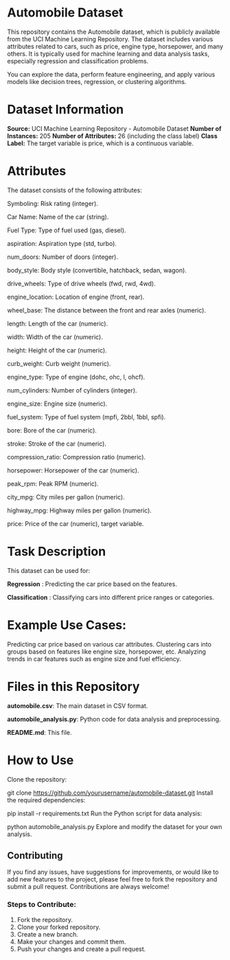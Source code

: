 # Automobile Dataset

This repository contains the Automobile dataset, which is publicly available from the UCI Machine Learning Repository. The dataset includes various attributes related to cars, such as price, engine type, horsepower, and many others. It is typically used for machine learning and data analysis tasks, especially regression and classification problems.

You can explore the data, perform feature engineering, and apply various models like decision trees, regression, or clustering algorithms.

# Dataset Information

**Source:** UCI Machine Learning Repository - Automobile Dataset
**Number of Instances:** 205
**Number of Attributes:** 26 (including the class label)
**Class Label:** The target variable is price, which is a continuous variable.

# Attributes

The dataset consists of the following attributes:

Symboling: Risk rating (integer).

Car Name: Name of the car (string).

Fuel Type: Type of fuel used (gas, diesel).

aspiration: Aspiration type (std, turbo).

num_doors: Number of doors (integer).

body_style: Body style (convertible, hatchback, sedan, wagon).

drive_wheels: Type of drive wheels (fwd, rwd, 4wd).

engine_location: Location of engine (front, rear).

wheel_base: The distance between the front and rear axles (numeric).

length: Length of the car (numeric).

width: Width of the car (numeric).

height: Height of the car (numeric).

curb_weight: Curb weight (numeric).

engine_type: Type of engine (dohc, ohc, l, ohcf).

num_cylinders: Number of cylinders (integer).

engine_size: Engine size (numeric).

fuel_system: Type of fuel system (mpfi, 2bbl, 1bbl, spfi).

bore: Bore of the car (numeric).

stroke: Stroke of the car (numeric).

compression_ratio: Compression ratio (numeric).

horsepower: Horsepower of the car (numeric).

peak_rpm: Peak RPM (numeric).

city_mpg: City miles per gallon (numeric).

highway_mpg: Highway miles per gallon (numeric).

price: Price of the car (numeric), target variable.

# Task Description

This dataset can be used for:

**Regression** : Predicting the car price based on the features.

**Classification** : Classifying cars into different price ranges or categories.

# Example Use Cases:

Predicting car price based on various car attributes.
Clustering cars into groups based on features like engine size, horsepower, etc.
Analyzing trends in car features such as engine size and fuel efficiency.

# Files in this Repository

**automobile.csv**: The main dataset in CSV format.

**automobile_analysis.py**: Python code for data analysis and preprocessing.

**README.md**: This file.

# How to Use
Clone the repository:


git clone https://github.com/yourusername/automobile-dataset.git
Install the required dependencies:


pip install -r requirements.txt
Run the Python script for data analysis:


python automobile_analysis.py
Explore and modify the dataset for your own analysis.

## Contributing

If you find any issues, have suggestions for improvements, or would like to add new features to the project, please feel free to fork the repository and submit a pull request. Contributions are always welcome!

### Steps to Contribute:
1. Fork the repository.
2. Clone your forked repository.
3. Create a new branch.
4. Make your changes and commit them.
5. Push your changes and create a pull request.


